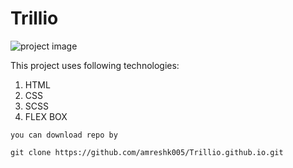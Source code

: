# Trillio

<img src="https://github.com/amreshk005/Trillio.github.io/blob/master/img/github_image.png" alt="project image">

This project uses following technologies:

1. HTML
2. CSS
3. SCSS
4. FLEX BOX

<a href="#"></a>

```
you can download repo by

git clone https://github.com/amreshk005/Trillio.github.io.git

```
